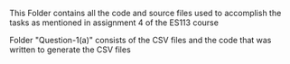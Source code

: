 This Folder contains all the code and source files used to accomplish the tasks as mentioned in assignment 4 of the ES113 course<br>

Folder "Question-1(a)" consists of the CSV files and the code that was written to generate the CSV files<br>
